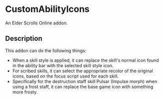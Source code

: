 # CustomAbilityIcons
An Elder Scrolls Online addon.

## Description
This addon can do the following things:
- When a skill style is applied, it can replace the skill's normal icon found in the ability bar with the selected skill style icon.
- For scribed skills, it can select the appropriate recolor of the original icons, based on the focus script used for each skill.
- Specifically for the destruction staff skill Pulsar (Impulse morph) when using a frost staff, it can replace the base game icon with something more frosty.